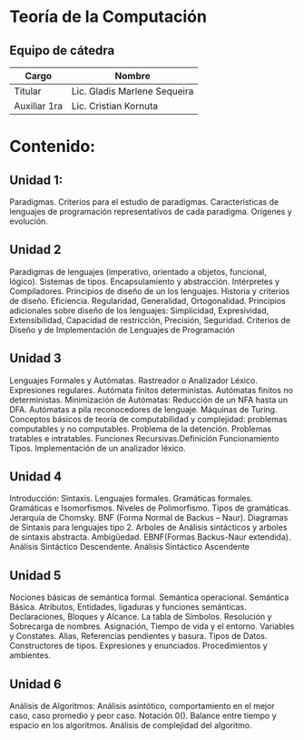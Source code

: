 # Teoría de la Computación


## Equipo de cátedra ##
| Cargo        | Nombre                       |
| --------     | ---------                    |
| Titular      | Lic. Gladis Marlene Sequeira |
| Auxiliar 1ra | Lic. Cristian Kornuta        |


Contenido:
==========

Unidad 1:
---------

Paradigmas. Criterios para el estudio de paradigmas. Características de
lenguajes de programación representativos de cada paradigma. Orígenes y
evolución.

Unidad 2
--------

Paradigmas de lenguajes (imperativo, orientado a objetos, funcional, lógico).
Sistemas de tipos. Encapsulamiento y abstracción. Intérpretes y Compiladores.
Principios de diseño de un los lenguajes. Historia y criterios de diseño.
Eficiencia. Regularidad, Generalidad, Ortogonalidad. Principios adicionales
sobre diseño de los lenguajes: Simplicidad, Expresividad, Extensibilidad,
Capacidad de restricción, Precisión, Seguridad. Criterios de Diseño y de
Implementación de Lenguajes de Programación

Unidad 3
--------

Lenguajes Formales y Autómatas. Rastreador o Analizador Léxico. Expresiones
regulares. Autómata finitos deterministas. Autómatas finitos no deterministas.
Minimización de Autómatas: Reducción de un NFA hasta  un DFA. Autómatas a pila
reconocedores de lenguaje. Máquinas de Turing. Conceptos básicos de teoría de
computabilidad y complejidad: problemas computables y no computables. Problema
de la detención. Problemas tratables e intratables. Funciones
Recursivas.Definición Funcionamiento Tipos.  Implementación de un analizador
léxico.

Unidad 4
--------

Introducción: Sintaxis. Lenguajes formales. Gramáticas formales. Gramáticas e
Isomorfismos. Niveles de Polimorfismo. Tipos de gramáticas. Jerarquía de
Chomsky. BNF (Forma Normal de Backus – Naur). Diagramas de Sintaxis para
lenguajes tipo 2. Arboles de Análisis sintácticos y arboles de sintaxis
abstracta. Ambigüedad.  EBNF(Formas Backus-Naur extendida). Análisis Sintáctico
Descendente. Análisis Sintáctico Ascendente

Unidad 5
--------

Nociones básicas de semántica formal. Semántica operacional. Semántica Básica.
Atributos, Entidades, ligaduras y funciones semánticas. Declaraciones, Bloques
y Alcance. La tabla de Símbolos. Resolución y Sobrecarga de nombres.
Asignación, Tiempo de vida y el entorno. Variables y Constates. Alias,
Referencias pendientes y basura. Tipos de Datos. Constructores de tipos.
Expresiones y enunciados. Procedimientos y ambientes.

Unidad 6
--------

Análisis de Algoritmos: Análisis asintótico, comportamiento en el mejor caso,
caso promedio y peor caso. Notación 0(). Balance entre tiempo y espacio en los
algoritmos. Análisis de complejidad del algoritmo.

